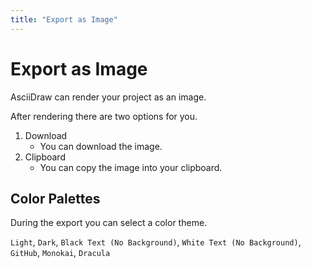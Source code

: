 ```yaml
---
title: "Export as Image"
---
```


# Export as Image

AsciiDraw can render your project as an image.

After rendering there are two options for you.

1. Download
   - You can download the image.
2. Clipboard
   - You can copy the image into your clipboard.

## Color Palettes

During the export you can select a color theme.

`Light`, `Dark`, `Black Text (No Background)`, `White Text (No Background)`, `GitHub`, `Monokai`, `Dracula`
